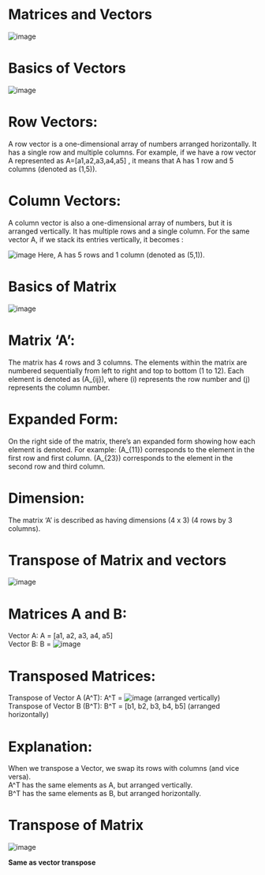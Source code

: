 # **Matrices and Vectors**

![image](https://github.com/user-attachments/assets/b717486d-43c2-41a3-887c-1d59383a1944)

# **Basics of Vectors**

![image](https://github.com/user-attachments/assets/aea3b804-a955-4d62-b6ed-6d89bfc88dd4)

# Row Vectors:

A row vector is a one-dimensional array of numbers arranged horizontally.
It has a single row and multiple columns.
For example, if we have a row vector A represented as A=[a1​,a2​,a3​,a4​,a5​]
, it means that A has 1 row and 5 columns (denoted as (1,5)).



# Column Vectors:

A column vector is also a one-dimensional array of numbers, but it is arranged vertically.
It has multiple rows and a single column.
For the same vector A, if we stack its entries vertically, it becomes :

![image](https://github.com/user-attachments/assets/20b4be5d-f091-4bc4-b09e-c07ccf663217)
Here, A has 5 rows and 1 column (denoted as (5,1)).

# **Basics of Matrix** 

![image](https://github.com/user-attachments/assets/096d6541-2acc-4940-87b9-0fa3edc844b7)

# Matrix ‘A’:
The matrix has 4 rows and 3 columns.
The elements within the matrix are numbered sequentially from left to right and top to bottom (1 to 12).
Each element is denoted as (A_{ij}), where (i) represents the row number and (j) represents the column number.

# Expanded Form:
On the right side of the matrix, there’s an expanded form showing how each element is denoted.
For example:
(A_{11}) corresponds to the element in the first row and first column.
(A_{23}) corresponds to the element in the second row and third column.

# Dimension:
The matrix ‘A’ is described as having dimensions (4 x 3) (4 rows by 3 columns).


# **Transpose of Matrix and vectors**

![image](https://github.com/user-attachments/assets/7ef547fd-7a20-45d6-986c-cc1ea97f6554)

# Matrices A and B:
Vector A: A = [a1, a2, a3, a4, a5]
<br>
Vector B: B = ![image](https://github.com/user-attachments/assets/6bd53636-6448-4c24-a92c-926884d6613d)


# Transposed Matrices:
Transpose of Vector A (A^T): A^T = ![image](https://github.com/user-attachments/assets/e9766490-f8ac-4dba-9a00-610a9dac6344)
 (arranged vertically)
 <br>
Transpose of Vector B (B^T): B^T = [b1, b2, b3, b4, b5] (arranged horizontally)

# Explanation:
When we transpose a Vector, we swap its rows with columns (and vice versa).
<br>
A^T has the same elements as A, but arranged vertically.
<br>
B^T has the same elements as B, but arranged horizontally.

# **Transpose of Matrix**

![image](https://github.com/user-attachments/assets/ba02f562-319f-4a48-9584-32d321b58d4f)

**Same as vector transpose**



